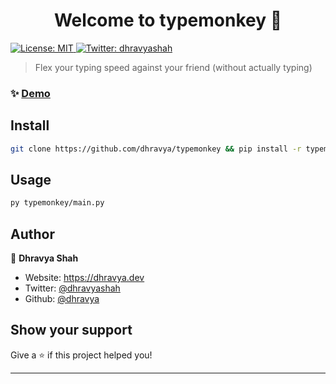<h1 align="center">Welcome to typemonkey 👋</h1>
<p>
  <a href="#" target="_blank">
    <img alt="License: MIT" src="https://img.shields.io/badge/License-MIT-yellow.svg" />
  </a>
  <a href="https://twitter.com/dhravyashah" target="_blank">
    <img alt="Twitter: dhravyashah" src="https://img.shields.io/twitter/follow/dhravyashah.svg?style=social" />
  </a>
</p>

> Flex your typing speed against your friend (without actually typing)

### ✨ [Demo](https://img.dhravya.dev/b37.gif)

## Install

```sh
git clone https://github.com/dhravya/typemonkey && pip install -r typemonkey/requirements.txt
```

## Usage

```sh
py typemonkey/main.py
```

## Author

👤 **Dhravya Shah**

* Website: https://dhravya.dev
* Twitter: [@dhravyashah](https://twitter.com/dhravyashah)
* Github: [@dhravya](https://github.com/dhravya)

## Show your support

Give a ⭐️ if this project helped you!

***
